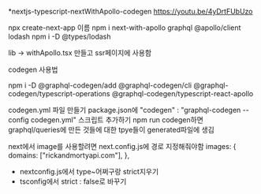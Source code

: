 \*nextjs-typescript-nextWithApollo-codegen
https://youtu.be/4yDrtFUbUzo

npx create-next-app 이름
npm i next-with-apollo graphql @apollo/client lodash
npm i -D @types/lodash

lib -> withApollo.tsx 만들고 ssr페이지에 사용함

codegen 사용법

npm i -D @graphql-codegen/add @graphql-codegen/cli @graphql-codegen/typescript-operations @graphql-codegen/typescript-react-apollo

codegen.yml 파일 만들기
package.json에 "codegen" : "graphql-codegen --config codegen.yml" 스크립트 추가하기
npm run codegen하면 graphql/queries에 만든 것들에 대한 tpye들이 generated파일에 생김

next에서 image를 사용할려면 next.config.js에 경로 지정해줘야함
images: {
domains: ["rickandmortyapi.com"],
},

- nextconfig.js에서 type~어쩌구랑 strict지우기
- tsconfig에서 strict : false로 바꾸기

